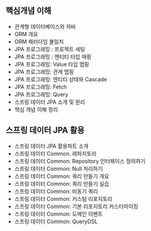 ## 핵심개념 이해

- 관계형 데이터베이스와 자바
- ORM 개요
- ORM 패러다임 불일치
- JPA 프로그래밍 : 프로젝트 세팅
- JPA 프로그래밍 : 엔티티 타입 매핑
- JPA 프로그래밍: Value 타입 맵핑
- JPA 프로그래밍: 관계 맵핑
- JPA 프로그래밍: 엔티티 상태와 Cascade
- JPA 프로그래밍: Fetch
- JPA 프로그래밍: Query
- 스프링 데이터 JPA 소개 및 원리
- 핵심 개념 이해 정리

## 스프링 데이터 JPA 활용

- 스프링 데이터 JPA 활용파트 소개
- 스프링 데이터 Common. 레파지토리
- 스프링 데이터 Common: Repository 인터페이스 정의하기
- 스프링 데이터 Common: Null 처리하기
- 스프링 데이터 Common: 쿼리 만들기 개요
- 스프링 데이터 Common: 쿼리 만들기 실습
- 스프링 데이터 Common: 비동기 쿼리
- 스프링 데이터 Common: 커스텀 리포지토리
- 스프링 데이터 Common: 기본 리포지토리 커스터마이징
- 스프링 데이터 Common: 도메인 이벤트
- 스프링 데이터 Common: QueryDSL
